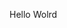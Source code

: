 Hello Wolrd
























































































































































































































































































































































































































































































































































































































































































































































































































































































































































































































































































































































































































































































































































































































































































































































































































































































































































































































































































































































